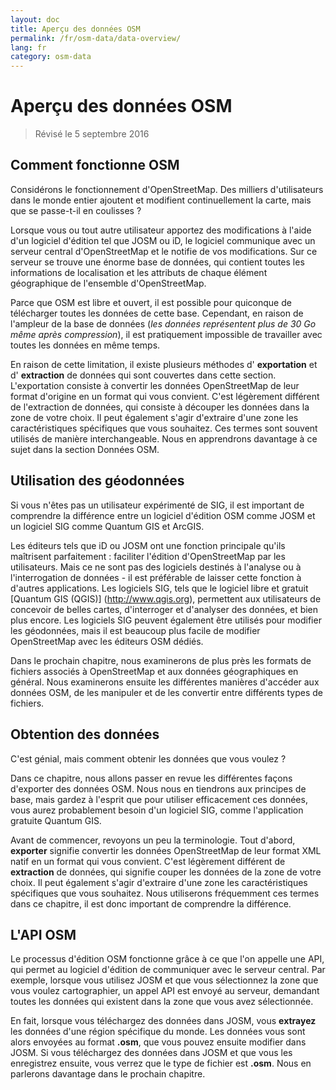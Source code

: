 ```yaml
---
layout: doc
title: Aperçu des données OSM
permalink: /fr/osm-data/data-overview/
lang: fr
category: osm-data
---
```


Aperçu des données OSM
==================


> Révisé le 5 septembre 2016

<!--Dans cette section, nous examinerons le fonctionnement d'OpenStreetMap, ce qui nous aidera à mieux comprendre comment les données sont structurées et comment nous pouvons les utiliser au mieux.-->

Comment fonctionne OSM
--------------
Considérons le fonctionnement d'OpenStreetMap. Des milliers d'utilisateurs dans le monde entier ajoutent et modifient continuellement la carte, mais que se passe-t-il en coulisses ?  

Lorsque vous ou tout autre utilisateur apportez des modifications à l'aide d'un logiciel d'édition tel que JOSM ou iD, le logiciel communique avec un serveur central d'OpenStreetMap et le notifie de vos modifications. Sur ce serveur se trouve une énorme base de données, qui contient toutes les informations de localisation et les attributs de chaque élément géographique de l'ensemble d'OpenStreetMap.  

Parce que OSM est libre et ouvert, il est possible pour quiconque de télécharger toutes les données de cette base. Cependant, en raison de l'ampleur de la base de données (*les données représentent plus de 30 Go même après compression*), il est pratiquement impossible de travailler avec toutes les données en même temps.  

En raison de cette limitation, il existe plusieurs méthodes d' **exportation** et d' **extraction** de données qui sont couvertes dans cette section. L'exportation consiste à convertir les données OpenStreetMap de leur format d'origine en un format qui vous convient. C'est légèrement différent de l'extraction de données, qui consiste à découper les données dans la zone de votre choix. Il peut également s'agir d'extraire d'une zone les caractéristiques spécifiques que vous souhaitez. Ces termes sont souvent utilisés de manière interchangeable. Nous en apprendrons davantage à ce sujet dans la section Données OSM.  

Utilisation des géodonnées
--------------
Si vous n'êtes pas un utilisateur expérimenté de SIG, il est important de comprendre la différence entre un logiciel d'édition OSM comme JOSM et un logiciel SIG comme Quantum GIS et ArcGIS.  

Les éditeurs tels que iD ou JOSM ont une fonction principale qu'ils maîtrisent parfaitement : faciliter l'édition d'OpenStreetMap par les utilisateurs. Mais ce ne sont pas des logiciels destinés à l'analyse ou à l'interrogation de données -
il est préférable de laisser cette fonction à d'autres applications. Les logiciels SIG, tels que le logiciel libre et gratuit [Quantum GIS (QGIS)] (http://www.qgis.org), permettent aux utilisateurs de concevoir de belles cartes, d'interroger et d'analyser des données, et bien plus encore. Les logiciels SIG peuvent également être utilisés pour modifier les géodonnées, mais il est beaucoup plus facile de modifier OpenStreetMap avec les éditeurs OSM dédiés.  

Dans le prochain chapitre, nous examinerons de plus près les formats de fichiers associés à OpenStreetMap et aux données géographiques en général. Nous examinerons ensuite les différentes manières d'accéder aux données OSM, de les manipuler et de les convertir entre différents types de fichiers.  


Obtention des données
-----------------

C'est génial, mais comment obtenir les données que vous voulez ?  

Dans ce chapitre, nous allons passer en revue les différentes façons d'exporter des données OSM. Nous nous en tiendrons aux principes de base, mais gardez à l'esprit que pour utiliser efficacement ces données, vous aurez probablement besoin d'un logiciel SIG,
comme l'application gratuite Quantum GIS.  

Avant de commencer, revoyons un peu la terminologie. Tout d'abord, **exporter** signifie convertir les données OpenStreetMap de leur format XML natif en un format qui vous convient. C'est légèrement différent de **extraction** de données, qui signifie couper les données de la zone de votre choix. Il peut également s'agir d'extraire d'une zone les caractéristiques spécifiques que vous souhaitez. Nous utiliserons fréquemment ces termes dans ce chapitre, il est donc important de comprendre la différence.  

L'API OSM
------------
Le processus d'édition OSM fonctionne grâce à ce que l'on appelle une API, qui permet au logiciel d'édition de communiquer avec le serveur central. Par exemple, lorsque vous utilisez JOSM et que vous sélectionnez la zone que vous voulez cartographier, un appel API est envoyé au serveur, demandant toutes les données qui existent dans la zone que vous avez sélectionnée.  

En fait, lorsque vous téléchargez des données dans JOSM, vous **extrayez** les données d'une région spécifique du monde. Les données vous sont alors envoyées au format **.osm**, que vous pouvez ensuite modifier dans JOSM. Si vous téléchargez des données dans JOSM et que vous les enregistrez ensuite, vous verrez que le type de fichier est **.osm**. Nous en parlerons davantage dans le prochain chapitre.  
